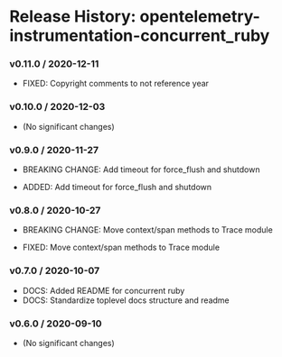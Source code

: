 # Release History: opentelemetry-instrumentation-concurrent_ruby

### v0.11.0 / 2020-12-11

* FIXED: Copyright comments to not reference year 

### v0.10.0 / 2020-12-03

* (No significant changes)

### v0.9.0 / 2020-11-27

* BREAKING CHANGE: Add timeout for force_flush and shutdown 

* ADDED: Add timeout for force_flush and shutdown 

### v0.8.0 / 2020-10-27

* BREAKING CHANGE: Move context/span methods to Trace module 

* FIXED: Move context/span methods to Trace module 

### v0.7.0 / 2020-10-07

* DOCS: Added README for concurrent ruby  
* DOCS: Standardize toplevel docs structure and readme 

### v0.6.0 / 2020-09-10

* (No significant changes)
